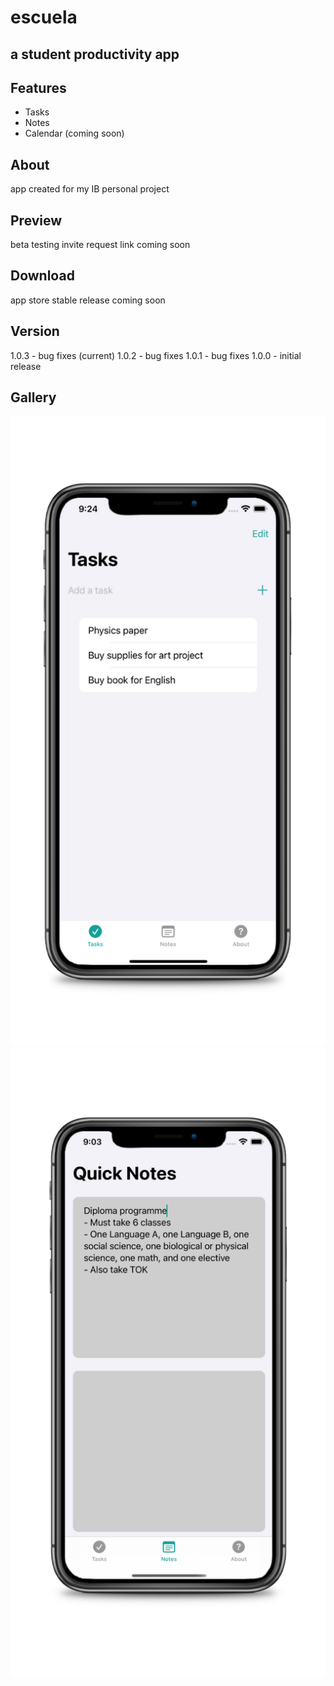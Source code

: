 # escuela
## a student productivity app

## Features
* Tasks
* Notes
* Calendar (coming soon)

## About

app created for my IB personal project

## Preview

beta testing invite request link coming soon

## Download

app store stable release coming soon

## Version

1.0.3 - bug fixes (current)
1.0.2 - bug fixes
1.0.1 - bug fixes
1.0.0 - initial release

## Gallery

![tasks_view](EscuelaViews1.png)
![notes_view](EscuelaViews2.png)
